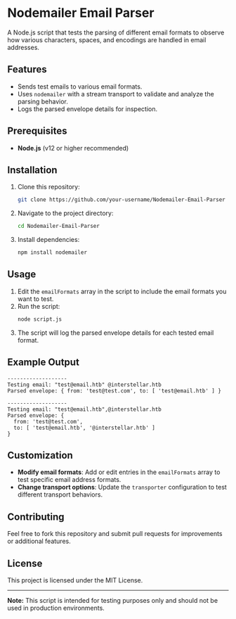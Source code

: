 # Nodemailer Email Parser

A Node.js script that tests the parsing of different email formats to observe how various characters, spaces, and encodings are handled in email addresses.

## Features
- Sends test emails to various email formats.
- Uses `nodemailer` with a stream transport to validate and analyze the parsing behavior.
- Logs the parsed envelope details for inspection.

## Prerequisites
- **Node.js** (v12 or higher recommended)

## Installation
1. Clone this repository:
   ```bash
   git clone https://github.com/your-username/Nodemailer-Email-Parser
   ```
2. Navigate to the project directory:
   ```bash
   cd Nodemailer-Email-Parser
   ```
3. Install dependencies:
   ```bash
   npm install nodemailer
   ```

## Usage
1. Edit the `emailFormats` array in the script to include the email formats you want to test.
2. Run the script:
   ```bash
   node script.js
   ```
3. The script will log the parsed envelope details for each tested email format.

## Example Output
```
-------------------
Testing email: "test@email.htb" @interstellar.htb
Parsed envelope: { from: 'test@test.com', to: [ 'test@email.htb' ] }

-------------------
Testing email: "test@email.htb",@interstellar.htb
Parsed envelope: {
  from: 'test@test.com',
  to: [ 'test@email.htb', '@interstellar.htb' ]
}
```

## Customization
- **Modify email formats**: Add or edit entries in the `emailFormats` array to test specific email address formats.
- **Change transport options**: Update the `transporter` configuration to test different transport behaviors.

## Contributing
Feel free to fork this repository and submit pull requests for improvements or additional features.

## License
This project is licensed under the MIT License.

---

**Note:** This script is intended for testing purposes only and should not be used in production environments.
